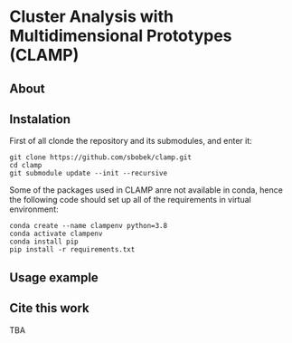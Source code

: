 # Cluster Analysis with Multidimensional Prototypes (CLAMP)
## About
## Instalation
First of all clonde the repository and its submodules, and enter it:

```
git clone https://github.com/sbobek/clamp.git
cd clamp
git submodule update --init --recursive
```
Some of the packages used in CLAMP anre not available in conda, hence the following code should set up all of the requirements in virtual environment:

```
conda create --name clampenv python=3.8
conda activate clampenv
conda install pip
pip install -r requirements.txt
```

## Usage example
## Cite this work
TBA
